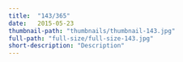 ```yaml
---
title:  "143/365"
date:   2015-05-23
thumbnail-path: "thumbnails/thumbnail-143.jpg"
full-path: "full-size/full-size-143.jpg"
short-description: "Description"
---
```

